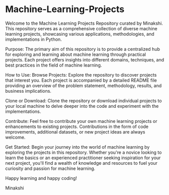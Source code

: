 # Machine-Learning-Projects
Welcome to the Machine Learning Projects Repository curated by Minakshi. This repository serves as a comprehensive collection of diverse machine learning projects, showcasing various applications, methodologies, and implementations in Python.

Purpose: The primary aim of this repository is to provide a centralized hub for exploring and learning about machine learning through practical projects. Each project offers insights into different domains, techniques, and best practices in the field of machine learning.

How to Use: Browse Projects: Explore the repository to discover projects that interest you. Each project is accompanied by a detailed README file providing an overview of the problem statement, methodology, results, and business implications.

Clone or Download: Clone the repository or download individual projects to your local machine to delve deeper into the code and experiment with the implementations.

Contribute: Feel free to contribute your own machine learning projects or enhancements to existing projects. Contributions in the form of code improvements, additional datasets, or new project ideas are always welcome.

Get Started: Begin your journey into the world of machine learning by exploring the projects in this repository. Whether you're a novice looking to learn the basics or an experienced practitioner seeking inspiration for your next project, you'll find a wealth of knowledge and resources to fuel your curiosity and passion for machine learning.

Happy learning and happy coding!

Minakshi

